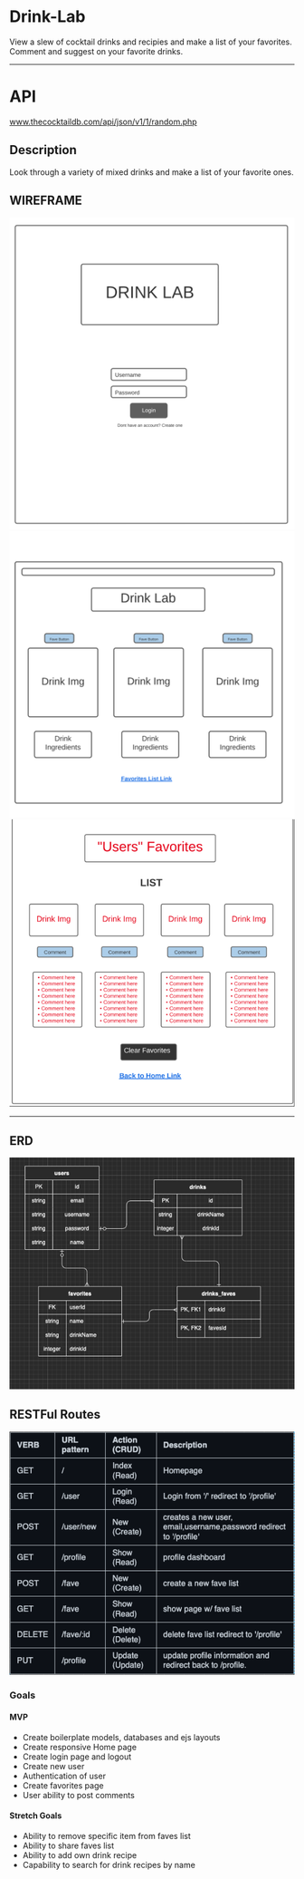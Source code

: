 # Drink-Lab

View a slew of cocktail drinks and recipies and make a list of your favorites. Comment and suggest on your favorite drinks. 

***

# API 

www.thecocktaildb.com/api/json/v1/1/random.php

## Description

Look through a variety of mixed drinks and make a list of your favorite ones.

## WIREFRAME

![First](./img/LoginPage_wireframe.png)
![Home](./img/HomePage_wireframe.png) 
![Fave](./img/FavesPage_wireframe.png) 

***

## ERD 

![Diagram](./img/DrinkLabERD.png)

## RESTFul Routes

![RESTFul](./img/RESTful_routes2.png)

### Goals

#### MVP

- Create boilerplate models, databases and ejs layouts
- Create responsive Home page
- Create login page and logout
- Create new user
- Authentication of user
- Create favorites page
- User ability to post comments 

#### Stretch Goals

- Ability to remove specific item from faves list
- Ability to share faves list
- Ability to add own drink recipe
- Capability to search for drink recipes by name